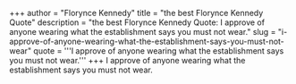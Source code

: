 +++
author = "Florynce Kennedy"
title = "the best Florynce Kennedy Quote"
description = "the best Florynce Kennedy Quote: I approve of anyone wearing what the establishment says you must not wear."
slug = "i-approve-of-anyone-wearing-what-the-establishment-says-you-must-not-wear"
quote = '''I approve of anyone wearing what the establishment says you must not wear.'''
+++
I approve of anyone wearing what the establishment says you must not wear.
